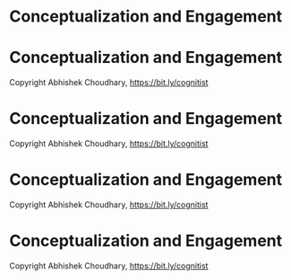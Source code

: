 # Conceptualization and Engagement
# Conceptualization and Engagement
Copyright Abhishek Choudhary, https://bit.ly/cognitist
# Conceptualization and Engagement
Copyright Abhishek Choudhary, https://bit.ly/cognitist
# Conceptualization and Engagement
Copyright Abhishek Choudhary, https://bit.ly/cognitist
# Conceptualization and Engagement
Copyright Abhishek Choudhary, https://bit.ly/cognitist
